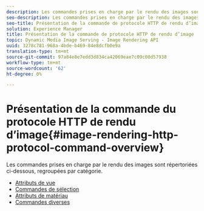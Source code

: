 ```yaml
---
description: Les commandes prises en charge par le rendu des images sont répertoriées ci-dessous, regroupées par catégorie.
seo-description: Les commandes prises en charge par le rendu des images sont répertoriées ci-dessous, regroupées par catégorie.
seo-title: Présentation de la commande de protocole HTTP de rendu d’image
solution: Experience Manager
title: Présentation de la commande de protocole HTTP de rendu d’image
topic: Dynamic Media Image Serving - Image Rendering API
uuid: 3278c781-968a-4bde-b469-84e8dcfb0e9a
translation-type: tm+mt
source-git-commit: 97a84e8e7edd3d834ca42069eae7c09c00d57938
workflow-type: tm+mt
source-wordcount: '62'
ht-degree: 0%

---
```



# Présentation de la commande du protocole HTTP de rendu d’image{#image-rendering-http-protocol-command-overview}

Les commandes prises en charge par le rendu des images sont répertoriées ci-dessous, regroupées par catégorie.

* [Attributs de vue](r-ir-view-attributes.md)
* [Commandes de sélection](r-ir-selection-commands.md)
* [Attributs de matériau](r-ir-material-attributes.md)
* [Commandes diverses](r-ir-miscellaneous-commands.md)
